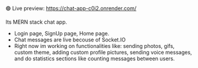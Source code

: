 🟢 Live preview: https://chat-app-c0i2.onrender.com/

Its MERN stack chat app.
- Login page, SignUp page, Home page.
- Chat messages are live becouse of Socket.IO
- Right now im working on functionalities like: sending photos, gifs, custom theme,
adding custom profile pictures, sending voice messages, and do statistics sections like counting messages between users.
